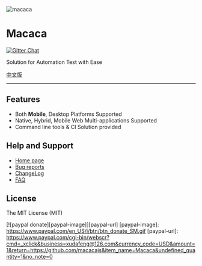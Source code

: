 ![macaca](https://avatars.githubusercontent.com/u/12892132?v=3&s=150)

# Macaca

[![Gitter Chat][gitter-image]][gitter-url]

[gitter-image]: https://img.shields.io/badge/GITTER-join%20chat-green.svg?style=flat-square
[gitter-url]: https://gitter.im/alibaba/macaca

Solution for Automation Test with Ease

[中文版](README.zh.md)

---

## Features

- Both **Mobile**, Desktop Platforms Supported
- Native, Hybrid, Mobile Web Multi-applications Supported
- Command line tools & CI Solution provided

## Help and Support

- [Home page](//macacajs.github.io/macaca/)
- [Bug reports](//github.com/alibaba/macaca/issues/new)
- [ChangeLog](//macacajs.github.io/macaca/changelog.html)
- [FAQ](//macacajs.github.io/macaca/faq.html)

## License

The MIT License (MIT)

[![paypal donate][paypal-image]][paypal-url]
[paypal-image]: https://www.paypal.com/en_US/i/btn/btn_donate_SM.gif
[paypal-url]: https://www.paypal.com/cgi-bin/webscr?cmd=_xclick&business=xudafeng@126.com&currency_code=USD&amount=1&return=https://github.com/macacajs&item_name=Macaca&undefined_quantity=1&no_note=0
